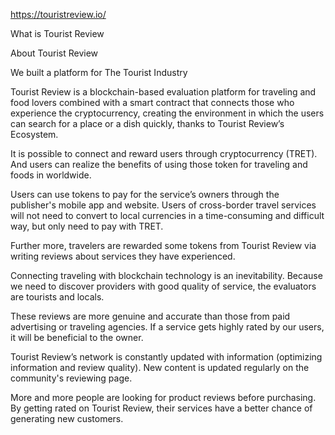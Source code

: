 https://touristreview.io/

What is Tourist Review

About Tourist Review

We built a platform for The Tourist Industry

Tourist Review is a blockchain-based evaluation platform for traveling and food lovers combined with a smart contract that connects those who experience the cryptocurrency, creating the environment in which the users can search for a place or a dish quickly, thanks to Tourist Review’s Ecosystem.

It is possible to connect and reward users through cryptocurrency (TRET). And users can realize the benefits of using those token for traveling and foods in worldwide.

Users can use tokens to pay for the service’s owners through the publisher's mobile app and website. Users of cross-border travel services will not need to convert to local currencies in a time-consuming and difficult way, but only need to pay with TRET.

Further more, travelers are rewarded some tokens from Tourist Review via writing reviews about services they have experienced.

Connecting traveling with blockchain technology is an inevitability. Because we need to discover providers with good quality of service, the evaluators are tourists and locals.

These reviews are more genuine and accurate than those from paid advertising or traveling agencies. If a service gets highly rated by our users, it will be beneficial to the owner.

Tourist Review’s network is constantly updated with information (optimizing information and review quality). New content is updated regularly on the community's reviewing page.

More and more people are looking for product reviews before purchasing. By getting rated on Tourist Review, their services have a better chance of generating new customers.
